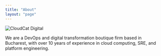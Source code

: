 ```yaml
---
title: "About"
layout: "page"
---
```


![CloudCat Digital](/images/logo_text.png#center )

We are a DevOps and digital transformation boutique firm based in Bucharest, 
with over 10 years of experience in cloud computing, SRE, and platform engineering.